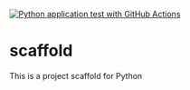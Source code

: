 [![Python application test with GitHub Actions](https://github.com/shizhengLi/scaffold/actions/workflows/main.yml/badge.svg)](https://github.com/shizhengLi/scaffold/actions/workflows/main.yml)


# scaffold
This is a project scaffold for Python
